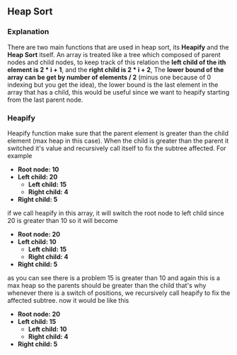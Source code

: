 ## Heap Sort
### Explanation

There are two main functions that are used in heap sort, its **Heapify** and the **Heap Sort** itself.
An array is treated like a tree which composed of parent nodes and child nodes, to keep track of this relation the **left child of the ith element is 2 * i + 1**, and the **right child is 2 * i + 2**, The **lower bound of the array can be get by number of elements / 2** (minus one because of 0 indexing but you get the idea), the lower bound is the last element in the array that has a child, this would be useful since we want to heapify starting from the last parent node.

### Heapify
Heapify function make sure that the parent element is greater than the child element (max heap in this case). When the child is greater than the parent it switched it's value and recursively call itself to fix the subtree affected. For example
- **Root node: 10**  
- **Left child: 20**  
    - **Left child: 15**  
    - **Right child: 4**  
- **Right child: 5**
 

if we call heapify in this array, it will switch the root node to left child since 20 is greater than 10 so it will become  
- **Root node: 20**  
- **Left child: 10**  
    - **Left child: 15**  
    - **Right child: 4**  
- **Right child: 5**

as you can see there is a problem  15 is greater than 10 and again this is a max heap so the parents should be greater than the child that's why whenever there is a switch of positions, we recursively call heapify to fix the affected subtree. now it would be like this
- **Root node: 20**  
- **Left child: 15**  
    - **Left child: 10**  
    - **Right child: 4**  
- **Right child: 5**





